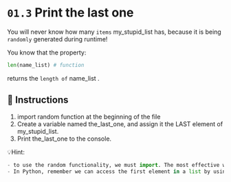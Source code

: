 # `01.3` Print the last one

You will never know how many `items` my_stupid_list has, because it is being `randomly` generated during runtime!

You know that the property:
```py
len(name_list) # function
```

returns the `length of` name_list .

## 📝 Instructions
1. import random function at the beginning of the file
2. Create a variable named the_last_one, and assign it the LAST element of my_stupid_list.
3. Print the_last_one to the console.

💡Hint:
```py
- to use the random functionality, we must import. The most effective way is by using "import random", without the quotes, at the beginning of the document. For more information about importing, check out the Python documentation: https://docs.python.org/3/reference/import.html?highlight=importing.
- In Python, remember we can access the first element in a list by using my_list_name[0], the second with my_list_name[1] and so on. To access items starting at the *end* of the list, we can use negative values starting from my_list_name[-1] (there is no [-0]). For more check out: https://docs.python.org/3/tutorial/introduction.html.
```
